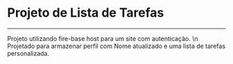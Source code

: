 # Projeto de Lista de Tarefas
-----------------------
Projeto utilizando fire-base host para um site com autenticação. \n
Projetado para armazenar perfil com Nome atualizado e uma lista de tarefas personalizada.
